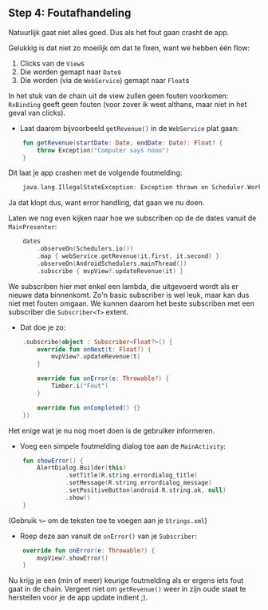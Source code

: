 ## Step 4: Foutafhandeling

Natuurlijk gaat niet alles goed. Dus als het fout gaan crasht de app.

Gelukkig is dat niet zo moeilijk om dat te fixen, want we hebben één flow:

1. Clicks van de `View`s
1. Die worden gemapt naar `Date`s
1. Die worden (via de `WebService`) gemapt naar `Float`s

In het stuk van de chain uit de view zullen geen fouten voorkomen: `RxBinding` geeft geen fouten (voor zover ik weet althans, maar niet in het geval van clicks).
* Laat daarom bijvoorbeeld `getRevenue()` in de `WebService` plat gaan:
```Kotlin
    fun getRevenue(startDate: Date, endDate: Date): Float? {
        throw Exception("Computer says nooo")
    }
```

Dit laat je app crashen met de volgende foutmelding:
```Kotlin
    java.lang.IllegalStateException: Exception thrown on Scheduler.Worker thread. Add `onError` handling.
```

Ja dat klopt dus, want error handling, dat gaan we nu doen.

Laten we nog even kijken naar hoe we subscriben op de de dates vanuit de `MainPresenter`:
```Kotlin
    dates
        .observeOn(Schedulers.io())
        .map { webService.getRevenue(it.first, it.second) }
        .observeOn(AndroidSchedulers.mainThread())
        .subscribe { mvpView?.updateRevenue(it) }
```

We subscriben hier met enkel een lambda, die uitgevoerd wordt als er nieuwe data binnenkomt. Zo'n basic subscriber is wel leuk, maar kan dus niet met fouten omgaan. We kunnen daarom het beste subscriben met een subscriber die `Subscriber<T>` extent.
* Dat doe je zo:
```Kotlin
    .subscribe(object : Subscriber<Float?>() {
        override fun onNext(t: Float?) {
            mvpView?.updateRevenue(t)
        }

        override fun onError(e: Throwable?) {
            Timber.i("Fout")
        }

        override fun onCompleted() {}
    })
```

Het enige wat je nu nog moet doen is de gebruiker informeren.
* Voeg een simpele foutmelding dialog toe aan de `MainActivity`:
```Kotlin
    fun showError() {
        AlertDialog.Builder(this)
                .setTitle(R.string.errordialog_title)
                .setMessage(R.string.errordialog_message)
                .setPositiveButton(android.R.string.ok, null)
                .show()
    }
```
   (Gebruik `⌥↩︎` om de teksten toe te voegen aan je `Strings.xml`)
* Roep deze aan vanuit de `onError()` van je `Subscriber`:
```Kotlin
    override fun onError(e: Throwable?) {
        mvpView?.showError()
    }
```

Nu krijg je een (min of meer) keurige foutmelding als er ergens iets fout gaat in de chain. Vergeet niet om `getRevenue()` weer in zijn oude staat te herstellen voor je de app update indient ;).
